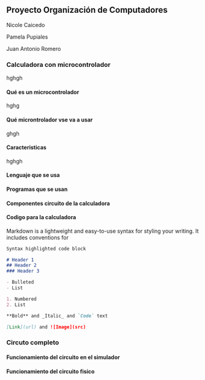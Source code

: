 ## Proyecto Organización de Computadores

Nicole Caicedo

Pamela Pupiales

Juan Antonio Romero


### Calculadora con microcontrolador 
hghgh
#### Qué es un microcontrolador
hghg
#### Qué microntrolador vse va a usar
ghgh
#### Caracteristicas
hghgh

#### Lenguaje que se usa 

#### Programas que se usan 

#### Componentes circuito de la calculadora

#### Codigo para la calculadora





Markdown is a lightweight and easy-to-use syntax for styling your writing. It includes conventions for

```markdown
Syntax highlighted code block

# Header 1
## Header 2
### Header 3

- Bulleted
- List

1. Numbered
2. List

**Bold** and _Italic_ and `Code` text

[Link](url) and ![Image](src)
```
### Circuto completo
#### Funcionamiento del circuito en el simulador
#### Funcionamiento del circuito fisico

